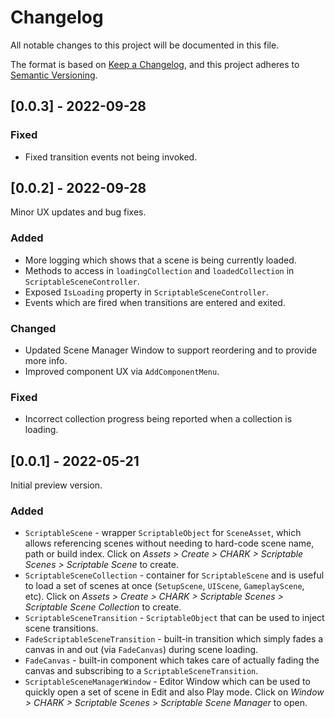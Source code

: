 ﻿# Changelog

All notable changes to this project will be documented in this file.

The format is based on [Keep a Changelog](https://keepachangelog.com/en/1.0.0/), and this project adheres to [Semantic Versioning](https://semver.org/spec/v2.0.0.html).

## [0.0.3] - 2022-09-28

### Fixed
- Fixed transition events not being invoked.

## [0.0.2] - 2022-09-28
Minor UX updates and bug fixes.

### Added
- More logging which shows that a scene is being currently loaded.
- Methods to access in `loadingCollection` and `loadedCollection` in `ScriptableSceneController`.
- Exposed `IsLoading` property in `ScriptableSceneController`.
- Events which are fired when transitions are entered and exited.

### Changed
- Updated Scene Manager Window to support reordering and to provide more info.
- Improved component UX via `AddComponentMenu`.

### Fixed
- Incorrect collection progress being reported when a collection is loading.

## [0.0.1] - 2022-05-21
Initial preview version.

### Added
- `ScriptableScene` - wrapper `ScriptableObject` for `SceneAsset`, which allows referencing scenes without needing to hard-code scene name, path or build index. Click on _Assets > Create > CHARK > Scriptable Scenes > Scriptable Scene_ to create.
- `ScriptableSceneCollection` - container for `ScriptableScene` and is useful to load a set of scenes at once (`SetupScene`, `UIScene`, `GameplayScene`, etc). Click on _Assets > Create > CHARK > Scriptable Scenes > Scriptable Scene Collection_ to create.
- `ScriptableSceneTransition` - `ScriptableObject` that can be used to inject scene transitions.
- `FadeScriptableSceneTransition` - built-in transition which simply fades a canvas in and out (via `FadeCanvas`) during scene loading.
- `FadeCanvas` - built-in component which takes care of actually fading the canvas and subscribing to a `ScriptableSceneTransition`.
- `ScriptableSceneManagerWindow` - Editor Window which can be used to quickly open a set of scene in Edit and also Play mode. Click on _Window > CHARK > Scriptable Scenes > Scriptable Scene Manager_ to open.
